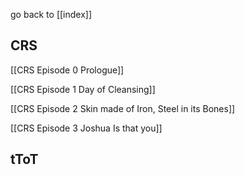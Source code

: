 go back to [[index]]

## CRS 

[[CRS Episode 0 Prologue]]

[[CRS Episode 1 Day of Cleansing]]

[[CRS Episode 2 Skin made of Iron, Steel in its Bones]]

[[CRS Episode 3 Joshua Is that you]]

## tToT

